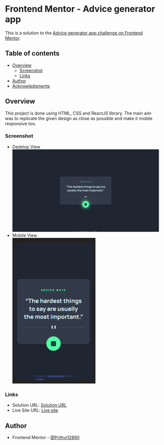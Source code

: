 # Frontend Mentor - Advice generator app

This is a solution to the [Advice generator app challenge on Frontend Mentor](https://www.frontendmentor.io/challenges/advice-generator-app-QdUG-13db).

## Table of contents

- [Overview](#overview)
  - [Screenshot](#screenshot)
  - [Links](#links)
- [Author](#author)
- [Acknowledgments](#acknowledgments)

## Overview

This project is done using HTML, CSS and ReactJS library. The main aim was to replicate the given design as close as possible and make it mobile responsive too.

### Screenshot

- Desktop View
  ![](./desktop-view.png)<br/>
- Mobile View<br/>
  ![](./mobile-view.png)

### Links

- Solution URL: [Solution URL](https://github.com/Prithvi12890/frontend-mentor-challenges/tree/master/advice-generator-app)
- Live Site URL: [Live site](https://prithvi12890.github.io/advice-generator-app/)

## Author

- Frontend Mentor - [@Prithvi12890](https://www.frontendmentor.io/profile/Prithvi12890)
